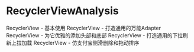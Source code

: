 # RecyclerViewAnalysis

   RecyclerView - 基本使用
   RecyclerView - 打造通用的万能Adapter
   RecyclerView - 为它优雅的添加头部和底部
   RecyclerView - 打造通用的下拉刷新上拉加载
   RecyclerView - 仿支付宝侧滑删除和拖动排序
